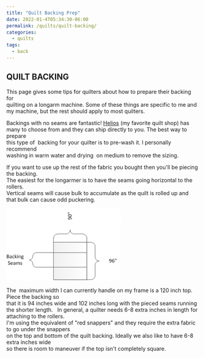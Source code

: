 ```yaml
---
title: "Quilt Backing Prep"
date: 2022-01-4T05:34:30-06:00
permalink: /quilts/quilt-backing/
categories:
  - quilts
tags:
  - back
---
```

## QUILT BACKING
This page gives some tips for quilters about how to prepare their backing for  
quilting on a longarm machine. Some of these things are specific to me and  
my machine, but the rest should apply to most quilters.

Backings with no seams are fantastic! [Helios](https://heliosstitchesnstuff.com/t/helios-quilt-backs) (my favorite quilt shop)  has many to choose from and they can ship directly to you. The best way to prepare  
this type of  backing for your quilter is to pre-wash it. I personally recommend  
washing in warm water and drying  on medium to remove the sizing.

If you want to use up the rest of the fabric you bought then you'll be piecing the backing.  
The easiest for the longarmer is to have the seams going horizontal to the rollers.  
Vertical seams will cause bulk to accumulate as the quilt is rolled up and that bulk can cause odd puckering.

![Backing Seam Placement](assets/backing-300x190.png)

The  maximum width I can currently handle on my frame is a 120 inch top. Piece the backing so  
that it is 94 inches wide and 102 inches long with the pieced seams running the shorter length.  
In general, a quilter needs 6-8 extra inches in length for attaching to the rollers.  
I'm using the equivalent of "red snappers" and they require the extra fabric to go under the snappers  
on the top and bottom of the quilt backing. Ideally we also like to have 6-8 extra inches wide  
so there is room to maneuver if the top isn't completely square.
